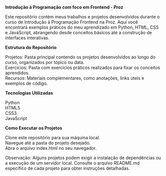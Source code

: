 <b>Introdução à Programação com foco em Frontend - Proz</b>

Este repositório contém meus trabalhos e projetos desenvolvidos durante o curso de Introdução à Programação Frontend na Proz. Aqui você encontrará exemplos práticos do meu aprendizado em Python, HTML, CSS e JavaScript, abrangendo desde conceitos básicos até a construção de interfaces interativas.

<b>Estrutura do Repositório</b>

Projetos: Pasta principal contendo os projetos desenvolvidos ao longo do curso, organizados por tópico ou data.<br/>
Exercícios: Pasta com exercícios práticos realizados para fixar os conceitos aprendidos.<br/>
Recursos: Materiais complementares, como anotações, links úteis e exemplos de código.<br/>

<b>Tecnologias Utilizadas</b>

Python<br/>
HTML5<br/>
CSS3<br/>
JavaScript<br/>

<b>Como Executar os Projetos</b>

Clone este repositório para sua máquina local.<br/>
Navegue até a pasta do projeto desejado.<br/>
Abra o arquivo index.html no seu navegador.<br/>

Observação: Alguns projetos podem exigir a instalação de dependências ou a execução de um servidor local. Consulte o arquivo README.md específico de cada projeto para obter instruções detalhadas.
